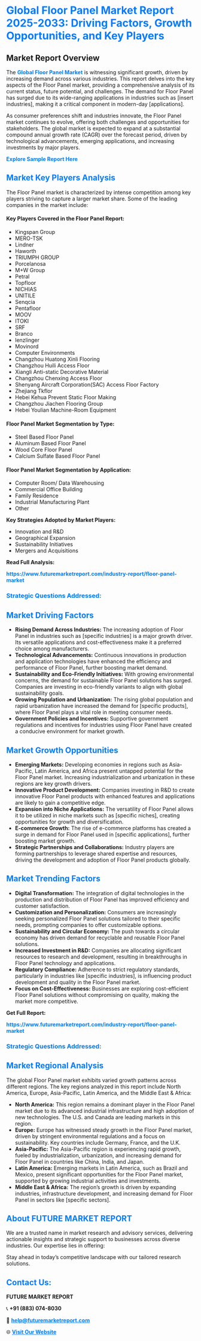 <h1 style="color: #007BFF;">Global Floor Panel Market Report 2025-2033: Driving Factors, Growth Opportunities, and Key Players</h1>

<section id="overview">
<h2>Market Report Overview</h2>
<p>The <a href="https://www.futuremarketreport.com/industry-report/floor-panel-market" style="color: #007BFF; text-decoration: none;"><strong>Global Floor Panel Market</strong></a> is witnessing significant growth, driven by increasing demand across various industries. This report delves into the key aspects of the Floor Panel market, providing a comprehensive analysis of its current status, future potential, and challenges. The demand for Floor Panel has surged due to its wide-ranging applications in industries such as [insert industries], making it a critical component in modern-day [applications].</p>
<p>As consumer preferences shift and industries innovate, the Floor Panel market continues to evolve, offering both challenges and opportunities for stakeholders. The global market is expected to expand at a substantial compound annual growth rate (CAGR) over the forecast period, driven by technological advancements, emerging applications, and increasing investments by major players.</p>
</section>

<section id="overview">
<p><a href="https://www.futuremarketreport.com/request-sample/reportId=57065" style="color: #007BFF; text-decoration: none;"><strong>Explore Sample Report Here</strong></a></p>
</section>

<section id="key-players">
<h2 style="color: #007BFF;">Market Key Players Analysis</h2>
<p>The Floor Panel market is characterized by intense competition among key players striving to capture a larger market share. Some of the leading companies in the market include:</p>
<h4>Key Players Covered in the Floor Panel Report:</h4>
<ul><li>Kingspan Group</li><li>MERO-TSK</li><li>Lindner</li><li>Haworth</li><li>TRIUMPH GROUP</li><li>Porcelanosa</li><li>M+W Group</li><li>Petral</li><li>Topfloor</li><li>NICHIAS</li><li>UNITILE</li><li>Senqcia</li><li>Pentafloor</li><li>MOOV</li><li>ITOKI</li><li>SRF</li><li>Branco</li><li>lenzlinger</li><li>Movinord</li><li>Computer Environments</li><li>Changzhou Huatong Xinli Flooring</li><li>Changzhou Huili Access Floor</li><li>Xiangli Anti-static Decorative Material</li><li>Changzhou Chenxing Access Floor</li><li>Shenyang Aircraft Corporation(SAC) Access Floor Factory</li><li>Zhejiang Tkflor</li><li>Hebei Kehua Prevent Static Floor Making</li><li>Changzhou Jiachen Flooring Group</li><li>Hebei Youlian Machine-Room Equipment</li></ul>
<h4>Floor Panel Market Segmentation by Type:</h4>
<ul><li>Steel Based Floor Panel</li><li>Aluminum Based Floor Panel</li><li>Wood Core Floor Panel</li><li>Calcium Sulfate Based Floor Panel</li></ul>

<h4>Floor Panel Market Segmentation by Application:</h4>
<ul><li>Computer Room/ Data Warehousing</li><li>Commercial Office Building</li><li>Family Residence</li><li>Industrial Manufacturing Plant</li><li>Other</li></ul>
<p><strong>Key Strategies Adopted by Market Players:</strong></p>
<ul>
<li>Innovation and R&D</li>
<li>Geographical Expansion</li>
<li>Sustainability Initiatives</li>
<li>Mergers and Acquisitions</li>
</ul>
</section>

<section>
<p><strong>Read Full Analysis: </strong></p><a href="https://www.futuremarketreport.com/industry-report/floor-panel-market" style="color: #007BFF; text-decoration: none;"><strong>https://www.futuremarketreport.com/industry-report/floor-panel-market</strong></a>
<h3 style="color: #007BFF;">Strategic Questions Addressed:</h3>
</section>

<section id="driving-factors">
<h2 style="color: #007BFF;">Market Driving Factors</h2>
<ul>
<li><strong>Rising Demand Across Industries:</strong> The increasing adoption of Floor Panel in industries such as [specific industries] is a major growth driver. Its versatile applications and cost-effectiveness make it a preferred choice among manufacturers.</li>
<li><strong>Technological Advancements:</strong> Continuous innovations in production and application technologies have enhanced the efficiency and performance of Floor Panel, further boosting market demand.</li>
<li><strong>Sustainability and Eco-Friendly Initiatives:</strong> With growing environmental concerns, the demand for sustainable Floor Panel solutions has surged. Companies are investing in eco-friendly variants to align with global sustainability goals.</li>
<li><strong>Growing Population and Urbanization:</strong> The rising global population and rapid urbanization have increased the demand for [specific products], where Floor Panel plays a vital role in meeting consumer needs.</li>
<li><strong>Government Policies and Incentives:</strong> Supportive government regulations and incentives for industries using Floor Panel have created a conducive environment for market growth.</li>
</ul>
</section>

<section id="growth-opportunities">
<h2 style="color: #007BFF;">Market Growth Opportunities</h2>
<ul>
<li><strong>Emerging Markets:</strong> Developing economies in regions such as Asia-Pacific, Latin America, and Africa present untapped potential for the Floor Panel market. Increasing industrialization and urbanization in these regions are key growth drivers.</li>
<li><strong>Innovative Product Development:</strong> Companies investing in R&D to create innovative Floor Panel products with enhanced features and applications are likely to gain a competitive edge.</li>
<li><strong>Expansion into Niche Applications:</strong> The versatility of Floor Panel allows it to be utilized in niche markets such as [specific niches], creating opportunities for growth and diversification.</li>
<li><strong>E-commerce Growth:</strong> The rise of e-commerce platforms has created a surge in demand for Floor Panel used in [specific applications], further boosting market growth.</li>
<li><strong>Strategic Partnerships and Collaborations:</strong> Industry players are forming partnerships to leverage shared expertise and resources, driving the development and adoption of Floor Panel products globally.</li>
</ul>
</section>

<section id="trending-factors">
<h2 style="color: #007BFF;">Market Trending Factors</h2>
<ul>
<li><strong>Digital Transformation:</strong> The integration of digital technologies in the production and distribution of Floor Panel has improved efficiency and customer satisfaction.</li>
<li><strong>Customization and Personalization:</strong> Consumers are increasingly seeking personalized Floor Panel solutions tailored to their specific needs, prompting companies to offer customizable options.</li>
<li><strong>Sustainability and Circular Economy:</strong> The push towards a circular economy has driven demand for recyclable and reusable Floor Panel solutions.</li>
<li><strong>Increased Investment in R&D:</strong> Companies are allocating significant resources to research and development, resulting in breakthroughs in Floor Panel technology and applications.</li>
<li><strong>Regulatory Compliance:</strong> Adherence to strict regulatory standards, particularly in industries like [specific industries], is influencing product development and quality in the Floor Panel market.</li>
<li><strong>Focus on Cost-Effectiveness:</strong> Businesses are exploring cost-efficient Floor Panel solutions without compromising on quality, making the market more competitive.</li>
</ul>
</section>

<section>
<p><strong>Get Full Report: </strong></p><a href="https://www.futuremarketreport.com/industry-report/floor-panel-market" style="color: #007BFF; text-decoration: none;"><strong>https://www.futuremarketreport.com/industry-report/floor-panel-market</strong></a>
<h3 style="color: #007BFF;">Strategic Questions Addressed:</h3>
</section>


<section id="regional-analysis">
<h2 style="color: #007BFF;">Market Regional Analysis</h2>
<p>The global Floor Panel market exhibits varied growth patterns across different regions. The key regions analyzed in this report include North America, Europe, Asia-Pacific, Latin America, and the Middle East & Africa:</p>
<ul>
<li><strong>North America:</strong> This region remains a dominant player in the Floor Panel market due to its advanced industrial infrastructure and high adoption of new technologies. The U.S. and Canada are leading markets in this region.</li>
<li><strong>Europe:</strong> Europe has witnessed steady growth in the Floor Panel market, driven by stringent environmental regulations and a focus on sustainability. Key countries include Germany, France, and the U.K.</li>
<li><strong>Asia-Pacific:</strong> The Asia-Pacific region is experiencing rapid growth, fueled by industrialization, urbanization, and increasing demand for Floor Panel in countries like China, India, and Japan.</li>
<li><strong>Latin America:</strong> Emerging markets in Latin America, such as Brazil and Mexico, present significant opportunities for the Floor Panel market, supported by growing industrial activities and investments.</li>
<li><strong>Middle East & Africa:</strong> The region’s growth is driven by expanding industries, infrastructure development, and increasing demand for Floor Panel in sectors like [specific sectors].</li>
</ul>
</section>

<footer>
<h2 style="color: #007BFF;">About FUTURE MARKET REPORT</h2>
<p>We are a trusted name in market research and advisory services, delivering actionable insights and strategic support to businesses across diverse industries. Our expertise lies in offering:</p>

<p>Stay ahead in today’s competitive landscape with our tailored research solutions.</p>

<h2 style="color: #007BFF;">Contact Us:</h2>
<p><strong>FUTURE MARKET REPORT</strong></p>
<p>📞 <strong>+91 (883) 074-8030</strong></p>
<p>📧 <strong><a href="mailto:help@futuremarketreport.com" style="color: #007BFF;">help@futuremarketreport.com</a></strong></p>
<p>🌐 <strong><a href="https://www.futuremarketreport.com/" style="color: #007BFF;">Visit Our Website</a></strong></p>
</footer>